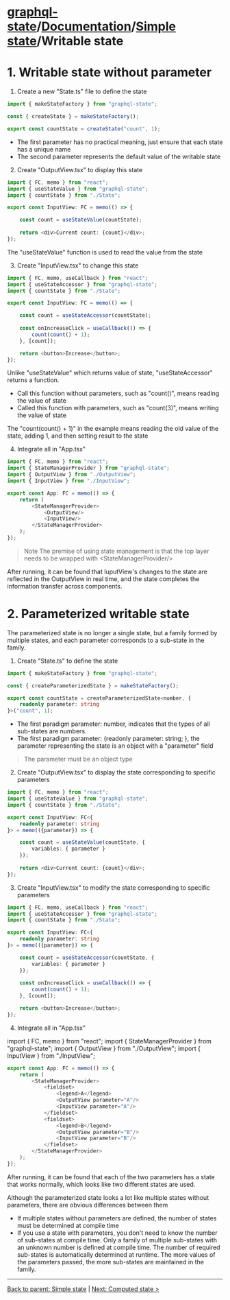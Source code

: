 # [graphql-state](https://github.com/babyfish-ct/graphql-state)/[Documentation](../README.md)/[Simple state](./README.md)/Writable state

# 1. Writable state without parameter

1. Create a new "State.ts" file to define the state
```ts
import { makeStateFactory } from "graphql-state";

const { createState } = makeStateFactory();

export const countState = createState("count", 1);
```
- The first parameter has no practical meaning, just ensure that each state has a unique name
- The second parameter represents the default value of the writable state

2. Create "OutputView.tsx" to display this state
```ts
import { FC, memo } from "react";
import { useStateValue } from "graphql-state";
import { countState } from "./State";

export const InputView: FC = memo(() => {

    const count = useStateValue(countState);
    
    return <div>Current count: {count}</div>;
});

```
The "useStateValue" function is used to read the value from the state

3. Create "InputView.tsx" to change this state
```ts
import { FC, memo, useCallback } from "react";
import { useStateAccessor } from "graphql-state";
import { countState } from "./State";

export const InputView: FC = memo(() => {

    const count = useStateAccessor(countState);
    
    const onIncreaseClick = useCallback(() => {
        count(count() + 1);
    }, [count]);

    return <button>Increase</button>;
});
```

Unlike "useStateValue" which returns value of state, "useStateAccessor" returns a function.
- Call this function without parameters, such as "count()", means reading the value of state
- Called this function with parameters, such as "count(3)", means writing the value of state

The "count(count() + 1)" in the example means reading the old value of the state, adding 1, and then setting result to the state

4. Integrate all in "App.tsx"
```ts
import { FC, memo } from "react";
import { StateManagerProvider } from "graphql-state";
import { OutputView } from "./OutputView";
import { InputView } from "./InputView";

export const App: FC = memo(() => {
    return (
        <StateManagerProvider>
            <OutputView/>
            <InputView/>
        </StateManagerProvider>
    );
});
```
> Note
> The premise of using state management is that the top layer needs to be wrapped with &lt;StateManagerProvider/&gt;

After running, it can be found that IuputView's changes to the state are reflected in the OutputView in real time, and the state completes the information transfer across components.

# 2. Parameterized writable state

The parameterized state is no longer a single state, but a family formed by multiple states, and each parameter corresponds to a sub-state in the family.

1. Create "State.ts" to define the state
```ts
import { makeStateFactory } from "graphql-state";

const { createParameterizedState } = makeStateFactory();

export const countState = createParameterizedState<number, {
    readonly parameter: string
}>("count", 1);
```
- The first paradigm parameter: number, indicates that the types of all sub-states are numbers.
- The first paradigm parameter: {readonly parameter: string; }, the parameter representing the state is an object with a "parameter" field

> The parameter must be an object type

2. Create "OutputView.tsx" to display the state corresponding to specific parameters
```ts
import { FC, memo } from "react";
import { useStateValue } from "graphql-state";
import { countState } from "./State";

export const InputView: FC<{
    readonly parameter: string
}> = memo(({parameter}) => {

    const count = useStateValue(countState, {
        variables: { parameter }
    });
    
    return <div>Current count: {count}</div>;
});

```

3. Create "InputView.tsx" to modify the state corresponding to specific parameters
```ts
import { FC, memo, useCallback } from "react";
import { useStateAccessor } from "graphql-state";
import { countState } from "./State";

export const InputView: FC<{
    readonly parameter: string
}> = memo(({parameter}) => {

    const count = useStateAccessor(countState, {
        variables: { parameter }
    });
    
    const onIncreaseClick = useCallback(() => {
        count(count() + 1);
    }, [count]);

    return <button>Increase</button>;
});
```

4. Integrate all in "App.tsx"

import { FC, memo } from "react";
import { StateManagerProvider } from "graphql-state";
import { OutputView } from "./OutputView";
import { InputView } from "./InputView";

```ts
export const App: FC = memo(() => {
    return (
        <StateManagerProvider>
            <fieldset>
                <legend>A</legend>
                <OutputView parameter="A"/>
                <InputView parameter="A"/>
            </fieldset>
            <fieldset>
                <legend>B</legend>
                <OutputView parameter="B"/>
                <InputView parameter="B"/>
            </fieldset>
        </StateManagerProvider>
    );
});
```
After running, it can be found that each of the two parameters has a state that works normally, which looks like two different states are used.

Although the parameterized state looks a lot like multiple states without parameters, there are obvious differences between them
- If multiple states without parameters are defined, the number of states must be determined at compile time
- If you use a state with parameters, you don't need to know the number of sub-states at compile time. Only a family of multiple sub-states with an unknown number is defined at compile time. The number of required sub-states is automatically determined at runtime. The more values of the parameters passed, the more sub-states are maintained in the family.

-------------------------------------------------------------
[Back to parent: Simple state](./README.md) | [Next: Computed state >](./computed.md)

